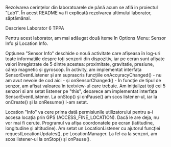 Rezolvarea cerințelor din laboratoarele de până acum se află in proiectul "Lab1".
În acest README va fi explicată rezolvarea ultimului laborator, săptămânal.

Descriere Laborator 6 TPPA

Pentru acest laborator, am mai adăugat două iteme în Options Menu: Sensor Info și Location Info.

Opțiunea "Sensor Info" deschide o nouă activitate care afișeasa în log-uri toate informațiile despre toți senzorii din dispozitiv, iar pe ecran sunt afișate valori înregistrate de 5 dintre acestea: proximitate, gravitatie, presiune, câmp magnetic și gyroscop. În activity, am implementat interfața SensorEventListener și am suprascris funcțiile onAccuracyChanged() - nu am avut nevoie de cod aici - și onSensorChanged() - În funcție de tipul de senzor, am afișat valoarea în textview-ul care trebuie. Am inițializat toți cei 5 senzori si am setat listener pe "this", deoarece am implementat interfața SensorEventListener. La onStop() și onPause() am scos listener-ul, iar la onCreate() și la onResume() l-am setat.

Location "Info" va cere prima dată permisiunile utilizatorului pentru a-i accesa locația prin GPS (ACCESS_FINE_LOCATION). Dacă le are deja, nu vor mai fi cerute. Programul va afișa coordonatele pe ecran (latitudine, longitudine și altitudine). Am setat un LocationListener cu ajutorul funcției requestLocationUpdates(), pe LocationManager. La fel ca la senzori, am scos listener-ul la onStop() și onPause().
